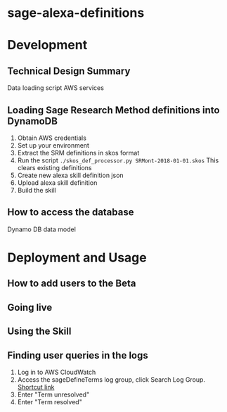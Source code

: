 # sage-alexa-definitions

# Development

## Technical Design Summary

Data loading script
AWS services

## Loading Sage Research Method definitions into DynamoDB

1. Obtain AWS credentials
2. Set up your environment
3. Extract the SRM definitions in skos format
4. Run the script
```./skos_def_processor.py SRMont-2018-01-01.skos```
This clears existing definitions
5. Create new alexa skill definition json
6. Upload alexa skill definition
7. Build the skill

## How to access the database 

Dynamo DB data model

# Deployment and Usage

## How to add users to the Beta

## Going live

## Using the Skill

## Finding user queries in the logs

1. Log in to AWS CloudWatch
2. Access the sageDefineTerms log group, click Search Log Group. 
[Shortcut link](https://console.aws.amazon.com/cloudwatch/home?region=us-east-1#logEventViewer:group=/aws/lambda/sageDefineTerms)
3. Enter "Term unresolved"
4. Enter "Term resolved" 



